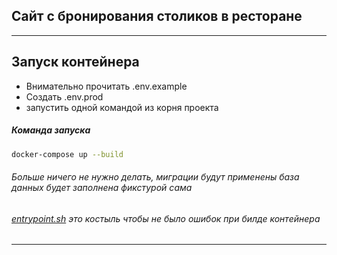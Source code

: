 ## Сайт с бронирования столиков в ресторане


---
## Запуск контейнера 
- Внимательно прочитать .env.example
- Создать .env.prod
- запустить одной командой из корня проекта

##### Команда запуска
```bash
docker-compose up --build 
```
###### Больше ничего не нужно делать, миграции будут применены база данных будет заполнена фикстурой сама
###### [entrypoint.sh](entrypoint.sh) это костыль чтобы не было ошибок при билде контейнера

---


